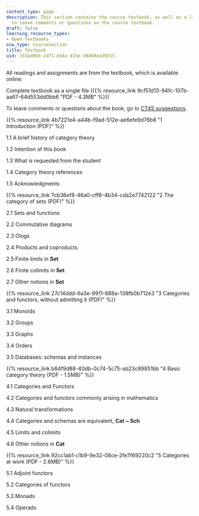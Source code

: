 ```yaml
---
content_type: page
description: This section contains the course textbook, as well as a link to a site
  to leave comments or questions on the course textbook.
draft: false
learning_resource_types:
- Open Textbooks
ocw_type: CourseSection
title: Textbook
uid: 333ad9bb-2d71-e34a-415e-d9460aa39115
---
```

All readings and assignments are from the textbook, which is available online:

Complete textbook as a single file ({{% resource_link 9cf51d13-94fc-107b-aa67-64d553dd0bb6 "PDF - 4.3MB" %}})

To leave comments or questions about the book, go to [CT4S suggestions](https://docs.google.com/document/d/1J2AGqTTBRenZyeUnFvCbXnFVjK5zzEFzMRS245M4wAc/edit?pli=1).

{{% resource_link 4b7221e4-a44b-f9ad-512e-ae6efe9d76b8 "1 Introduction (PDF)" %}} 

1.1 A brief history of category theory

1.2 Intention of this book

1.3 What is requested from the student

1.4 Category theory references

1.5 Acknowledgments

{{% resource_link 7cb36ef8-46a0-cff8-4b34-cda2e7742122 "2 The category of sets (PDF)" %}} 

2.1 Sets and functions

2.2 Commutative diagrams

2.3 Ologs

2.4 Products and coproducts

2.5 Finite limits in **Set**

2.6 Finite colimits in **Set**

2.7 Other notions in **Set**

{{% resource_link 27c14ddd-6a3e-9911-888a-138fb0b712e3 "3 Categories and functors, without admitting it (PDF)" %}}

3.1 Monoids

3.2 Groups

3.3 Graphs

3.4 Orders

3.5 Databases: schemas and instances

{{% resource_link b84f9d88-40db-0c74-5c75-ab23c89851bb "4 Basic category theory (PDF - 1.5MB)" %}} 

4.1 Categories and Functors

4.2 Categories and functors commonly arising in mathematics

4.3 Natural transformations

4.4 Categories and schemas are equivalent, **Cat ~ Sch**

4.5 Limits and colimits

4.6 Other notions in **Cat**

{{% resource_link 92cc1ab1-c1b9-9e32-08ce-2fe7f69220c2 "5 Categories at work (PDF - 2.6MB)" %}} 

5.1 Adjoint functors

5.2 Categories of functors

5.3 Monads

5.4 Operads